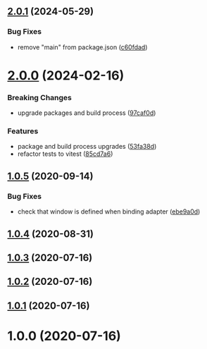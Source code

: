 ## [2.0.1](https://github.com/kengoldfarb/log/compare/v2.0.0...v2.0.1) (2024-05-29)


### Bug Fixes

* remove "main" from package.json ([c60fdad](https://github.com/kengoldfarb/log/commit/c60fdad))

# [2.0.0](https://github.com/kengoldfarb/log/compare/v1.0.5...v2.0.0) (2024-02-16)


### Breaking Changes

* upgrade packages and build process ([97caf0d](https://github.com/kengoldfarb/log/commit/97caf0d))


### Features

* package and build process upgrades ([53fa38d](https://github.com/kengoldfarb/log/commit/53fa38d))
* refactor tests to vitest ([85cd7a6](https://github.com/kengoldfarb/log/commit/85cd7a6))

## [1.0.5](https://github.com/kengoldfarb/log/compare/v1.0.4...v1.0.5) (2020-09-14)


### Bug Fixes

* check that window is defined when binding adapter ([ebe9a0d](https://github.com/kengoldfarb/log/commit/ebe9a0d))

## [1.0.4](https://github.com/kengoldfarb/log/compare/v1.0.3...v1.0.4) (2020-08-31)

## [1.0.3](https://github.com/kengoldfarb/log/compare/v1.0.2...v1.0.3) (2020-07-16)

## [1.0.2](https://github.com/kengoldfarb/log/compare/v1.0.1...v1.0.2) (2020-07-16)

## [1.0.1](https://github.com/kengoldfarb/log/compare/v1.0.0...v1.0.1) (2020-07-16)

# 1.0.0 (2020-07-16)
